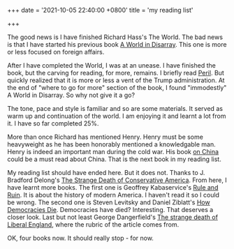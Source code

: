 +++
date = '2021-10-05 22:40:00 +0800'
title = 'my reading list'

+++

The good news is I have finished Richard Hass's The World. The bad news
is that I have started his previous book [A World in
Disarray](https://www.amazon.com/dp/B01ESI3PPG/). This one is more or
less focused on foreign affairs. 

After I have completed the World, I was at an unease. I have finished
the book, but the carving for reading, for more, remains. I briefly read
[Peril](https://www.amazon.com/Bob-Woodward-ebook/dp/B098PDDZW3/). But
quickly realized that it is more or less a vent of the Trump
administration. At the end of "where to go for more" section of the
book, I found "immodestly" A World in Disarray. So why not give it a go?

The tone, pace and style is familiar and so are some materials. It
served as warm up and continuation of the world. I am enjoying it and
learnt a lot from it. I have so far completed 25%.

More than once Richard has mentioned Henry. Henry must be some
heavyweight as he has been honorably mentioned a knowledgable man. Henry
is indeed an important man during the cold war. His book [on
China](https://www.amazon.com/-/zh_TW/Henry-Kissinger-ebook/dp/B0046ECJBY/)
could be a must read about China. That is the next book in my reading
list.

My reading list should have ended here. But it does not. Thanks to J.
Bradford Delong's [The Strange Death of Conservative
America](https://prosyn.org/RAIzwNl). From here, I have learnt more books. The 
first one is Geoffrey Kabaservice's [Rule and
Ruin](https://global.oup.com/academic/product/rule-and-ruin-9780199768400).
It is about the history of modern America. I haven't read it so I could
be wrong. The second one is Steven Levitsky and Daniel Ziblatt's [How
Democracies
Die](https://www.penguinrandomhouse.com/books/562246/how-democracies-die-by-steven-levitsky-and-daniel-ziblatt/).
Democracies have died? Interesting. That deserves a closer look. Last
but not least George Dangerfield's [The strange death of Liberal
England](https://archive.org/details/strangedeathofli00dang), where the
rubric of the article comes from. 

OK, four books now. It should really stop - for now.
